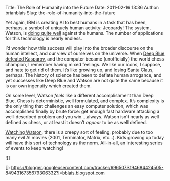 Title: The Role of Humanity into the Future
Date: 2011-02-16 13:36
Author: brianblais
Slug: the-role-of-humanity-into-the-future

Yet again, IBM is creating AI to best humans in a task that has been,
perhaps, a symbol of uniquely human activity: Jeopardy! The system,
Watson, is [doing quite well][] against the humans. The number of
applications for this technology is nearly endless.

I’d wonder how this success will play into the broader discourse on the
human intellect, and our view of ourselves on the universe. When [Deep
Blue defeated Kasparov][], and the computer became (unofficially) the
world chess champion, I remember having mixed feelings. We like our
icons, I suppose, and hate to get rid of them. It’s like growing up, and
losing Santa Claus, perhaps. The history of science has been to deflate
human arrogance, and yet successes like Deep Blue and Watson are not
quite the same because it is our own ingenuity which created them.

On some level, Watson *feels* like a different accomplishment than Deep
Blue. Chess is deterministic, well formulated, and complex. It’s
complexity is the only thing that challenges an easy computer solution,
which was accomplished finally by brute force: get enough fast hardware
attacking a well-described problem and you win....always. Watson isn’t
nearly as well defined as chess, or at least it doesn’t *appear* to be
as well defined.

[Watching Watson][], there is a creepy sort of feeling, probably due to
too many evil AI movies (2001, Terminator, Matrix, etc...). Kids growing
up today will have this sort of technology as the norm. All-in-all, an
interesting series of events to keep watching!

<div class="blogger-post-footer">
![]

</div>

  [doing quite well]: http://www.j-archive.com/showgame.php?game_id=3576
  [Deep Blue defeated Kasparov]: http://www.research.ibm.com/deepblue/home/html/b.shtml
  [Watching Watson]: http://www.youtube.com/watch?v=FXH7jn2AHAw&feature=mfu_in_order&list=UL
  []: https://blogger.googleusercontent.com/tracker/6965073194684424505-8494316735679306332?l=bblais.blogspot.com
